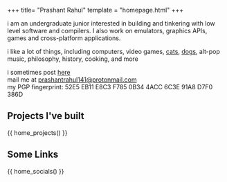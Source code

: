 +++
title= "Prashant Rahul"
template = "homepage.html"
+++

i am an undergraduate junior interested in building and tinkering with low level software and compilers. I also work on emulators, graphics APIs, games and cross-platform applications.

i like a lot of things, including computers, video games, [cats](./other-images/theatombrothers.avif), [dogs](./other-images/0braincells.avif), alt-pop music, philosophy, history, cooking, and more


i sometimes post [here](https://prashantrahul.com/posts/)\
mail me at [prashantrahul141@protonmail.com](mailto:prashantrahul141@protonmail.com)\
my PGP fingerprint: 52E5 EB11 E8C3 F785 0B34 4ACC 6C3E 91A8 D7F0 386D

## Projects I've built

{{ home_projects() }}

## Some Links

{{ home_socials() }}
